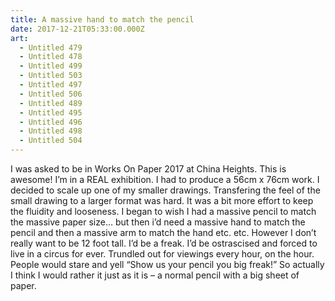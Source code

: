 ```yaml
---
title: A massive hand to match the pencil
date: 2017-12-21T05:33:00.000Z
art:
  - Untitled 479
  - Untitled 478
  - Untitled 499
  - Untitled 503
  - Untitled 497
  - Untitled 506
  - Untitled 489
  - Untitled 495
  - Untitled 496
  - Untitled 498
  - Untitled 504
---
```

I was asked to be in Works On Paper 2017 at China Heights. This is awesome! I’m in a REAL exhibition. I had to produce a 56cm x 76cm work. I decided to scale up one of my smaller drawings. Transfering the feel of the small drawing to a larger format was hard. It was a bit more effort to keep the fluidity and looseness. I began to wish I had a massive pencil to match the massive paper size… but then i’d need a massive hand to match the pencil and then a massive arm to match the hand etc. etc. However I don’t really want to be 12 foot tall. I’d be a freak. I’d be ostrascised and forced to live in a circus for ever. Trundled out for viewings every hour, on the hour. People would stare and yell “Show us your pencil you big freak!” So actually I think I would rather it just as it is – a normal pencil with a big sheet of paper.
